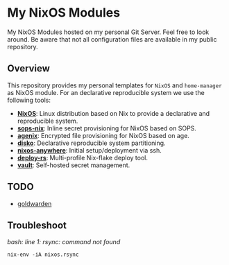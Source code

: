 # My NixOS Modules

My NixOS Modules hosted on my personal Git Server. Feel free to look around. Be aware that not all configuration files are available in my public repository.

## Overview

This repository provides my personal templates for `NixOS` and `home-manager` as NixOS module. For an declarative reproducible system we use the following tools:

- [**NixOS**](https://nixos.org/): Linux distribution based on Nix to provide a declarative and reproducible system.
- [**sops-nix**](https://github.com/Mic92/sops-nix): Inline secret provisioning for NixOS based on SOPS.
- [**agenix**](https://github.com/ryantm/agenix): Encrypted file provisioning for NixOS based on age.
- [**disko**](https://github.com/nix-community/disko): Declarative reproducible system partitioning.
- [**nixos-anywhere**](https://github.com/nix-community/nixos-anywhere): Initial setup/deployment via ssh.
- [**deploy-rs**](https://github.com/serokell/deploy-rs): Multi-profile Nix-flake deploy tool.
- [**vault**](https://github.com/hashicorp/vault): Self-hosted secret management.

## TODO

- [goldwarden](https://github.com/NixOS/nixpkgs/pull/278362)


## Troubleshoot

*bash: line 1: rsync: command not found*

`nix-env -iA nixos.rsync`
